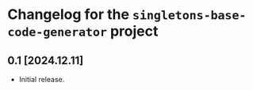 Changelog for the `singletons-base-code-generator` project
==========================================================

0.1 [2024.12.11]
----------------
* Initial release.
